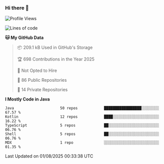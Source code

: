 ### Hi there 👋


<!--START_SECTION:waka-->
![Profile Views](http://img.shields.io/badge/Profile%20Views-0-blue)

![Lines of code](https://img.shields.io/badge/From%20Hello%20World%20I%27ve%20Written-4.9%20million%20lines%20of%20code-blue)

**🐱 My GitHub Data** 

> 📦 209.1 kB Used in GitHub's Storage 
 > 
> 🏆 698 Contributions in the Year 2025
 > 
> 🚫 Not Opted to Hire
 > 
> 📜 86 Public Repositories 
 > 
> 🔑 14 Private Repositories 
 > 
**I Mostly Code in Java** 

```text
Java                     50 repos            █████████████████░░░░░░░░   67.57 % 
Kotlin                   12 repos            ████░░░░░░░░░░░░░░░░░░░░░   16.22 % 
TypeScript               5 repos             ██░░░░░░░░░░░░░░░░░░░░░░░   06.76 % 
Shell                    5 repos             ██░░░░░░░░░░░░░░░░░░░░░░░   06.76 % 
MDX                      1 repo              ░░░░░░░░░░░░░░░░░░░░░░░░░   01.35 % 
```




 Last Updated on 01/08/2025 00:33:38 UTC
<!--END_SECTION:waka-->

